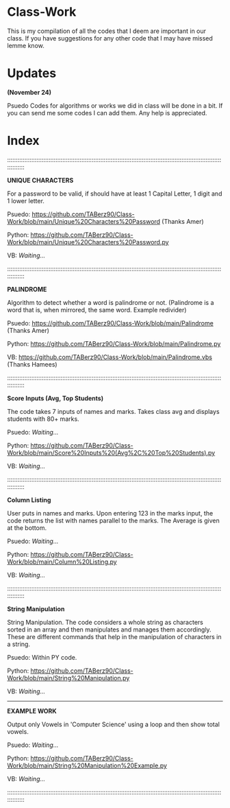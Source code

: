 # Class-Work
This is my compilation of all the codes that I deem are important in our class. If you have suggestions for any other code that I may have missed lemme know.

# Updates
**(November 24)**

Psuedo Codes for algorithms or works we did in class will be done in a bit. If you can send me some codes I can add them. Any help is appreciated.

# Index
::::::::::::::::::::::::::::::::::::::::::::::::::::::::::::::::::::::::::::::::::::::::::::::::::::::::::::::::::::::::::::::::::::::

**UNIQUE CHARACTERS**

For a password to be valid, if should have at least 1 Capital Letter, 1 digit and 1 lower letter.

Psuedo: https://github.com/TABerz90/Class-Work/blob/main/Unique%20Characters%20Password (Thanks Amer)

Python: https://github.com/TABerz90/Class-Work/blob/main/Unique%20Characters%20Password.py

VB: *Waiting...*

::::::::::::::::::::::::::::::::::::::::::::::::::::::::::::::::::::::::::::::::::::::::::::::::::::::::::::::::::::::::::::::::::::::

**PALINDROME**

Algorithm to detect whether a word is palindrome or not. (Palindrome is a word that is, when mirrored, the same word. Example redivider)

Psuedo: https://github.com/TABerz90/Class-Work/blob/main/Palindrome (Thanks Amer)

Python: https://github.com/TABerz90/Class-Work/blob/main/Palindrome.py

VB: https://github.com/TABerz90/Class-Work/blob/main/Palindrome.vbs (Thanks Hamees)

::::::::::::::::::::::::::::::::::::::::::::::::::::::::::::::::::::::::::::::::::::::::::::::::::::::::::::::::::::::::::::::::::::::

**Score Inputs (Avg, Top Students)**

The code takes 7 inputs of names and marks. Takes class avg and displays students with 80+ marks.

Psuedo: *Waiting...*

Python: https://github.com/TABerz90/Class-Work/blob/main/Score%20Inputs%20(Avg%2C%20Top%20Students).py

VB: *Waiting...*

::::::::::::::::::::::::::::::::::::::::::::::::::::::::::::::::::::::::::::::::::::::::::::::::::::::::::::::::::::::::::::::::::::::

**Column Listing**

User puts in names and marks. Upon entering 123 in the marks input, the code returns the list with names parallel to the marks. The Average is given at the bottom.

Psuedo: *Waiting...*

Python: https://github.com/TABerz90/Class-Work/blob/main/Column%20Listing.py

VB: *Waiting...*

::::::::::::::::::::::::::::::::::::::::::::::::::::::::::::::::::::::::::::::::::::::::::::::::::::::::::::::::::::::::::::::::::::::

**String Manipulation**

String Manipulation. The code considers a whole string as characters sorted in an array and then manipulates and manages them accordingly. These are different commands that help in the manipulation of characters in a string.

Psuedo: Within PY code.

Python: https://github.com/TABerz90/Class-Work/blob/main/String%20Manipulation.py

VB: *Waiting...*

--------------------------------------------------------------------------------------------------------------------------------------

**EXAMPLE WORK**

Output only Vowels in 'Computer Science' using a loop and then show total vowels.

Psuedo: *Waiting...*

Python: https://github.com/TABerz90/Class-Work/blob/main/String%20Manipulation%20Example.py

VB: *Waiting...*

::::::::::::::::::::::::::::::::::::::::::::::::::::::::::::::::::::::::::::::::::::::::::::::::::::::::::::::::::::::::::::::::::::::
